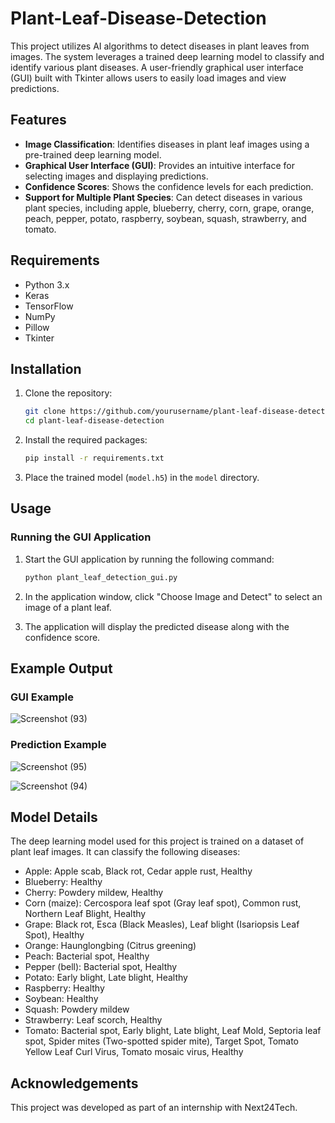 # Plant-Leaf-Disease-Detection

This project utilizes AI algorithms to detect diseases in plant leaves from images. The system leverages a trained deep learning model to classify and identify various plant diseases. A user-friendly graphical user interface (GUI) built with Tkinter allows users to easily load images and view predictions.

## Features

- **Image Classification**: Identifies diseases in plant leaf images using a pre-trained deep learning model.
- **Graphical User Interface (GUI)**: Provides an intuitive interface for selecting images and displaying predictions.
- **Confidence Scores**: Shows the confidence levels for each prediction.
- **Support for Multiple Plant Species**: Can detect diseases in various plant species, including apple, blueberry, cherry, corn, grape, orange, peach, pepper, potato, raspberry, soybean, squash, strawberry, and tomato.

## Requirements

- Python 3.x
- Keras
- TensorFlow
- NumPy
- Pillow
- Tkinter

## Installation

1. Clone the repository:
   ```bash
   git clone https://github.com/yourusername/plant-leaf-disease-detection.git
   cd plant-leaf-disease-detection
   ```

2. Install the required packages:
   ```bash
   pip install -r requirements.txt
   ```

3. Place the trained model (`model.h5`) in the `model` directory.

## Usage

### Running the GUI Application

1. Start the GUI application by running the following command:
   ```bash
   python plant_leaf_detection_gui.py
   ```

2. In the application window, click "Choose Image and Detect" to select an image of a plant leaf.

3. The application will display the predicted disease along with the confidence score.

## Example Output

### GUI Example

![Screenshot (93)](https://github.com/Ajanta364/Plant-leaf-disease-detection-system/assets/174923401/7c5b0ea4-4d82-4260-b922-62c2a55539d0)


### Prediction Example

![Screenshot (95)](https://github.com/Ajanta364/Plant-leaf-disease-detection-system/assets/174923401/fae4a566-e201-4749-944b-9b937f6527a2)


![Screenshot (94)](https://github.com/Ajanta364/Plant-leaf-disease-detection-system/assets/174923401/c4d5b349-1788-4d20-8ef8-7c0daeeb1602)


## Model Details

The deep learning model used for this project is trained on a dataset of plant leaf images. It can classify the following diseases:

- Apple: Apple scab, Black rot, Cedar apple rust, Healthy
- Blueberry: Healthy
- Cherry: Powdery mildew, Healthy
- Corn (maize): Cercospora leaf spot (Gray leaf spot), Common rust, Northern Leaf Blight, Healthy
- Grape: Black rot, Esca (Black Measles), Leaf blight (Isariopsis Leaf Spot), Healthy
- Orange: Haunglongbing (Citrus greening)
- Peach: Bacterial spot, Healthy
- Pepper (bell): Bacterial spot, Healthy
- Potato: Early blight, Late blight, Healthy
- Raspberry: Healthy
- Soybean: Healthy
- Squash: Powdery mildew
- Strawberry: Leaf scorch, Healthy
- Tomato: Bacterial spot, Early blight, Late blight, Leaf Mold, Septoria leaf spot, Spider mites (Two-spotted spider mite), Target Spot, Tomato Yellow Leaf Curl Virus, Tomato mosaic virus, Healthy

## Acknowledgements

This project was developed as part of an internship with Next24Tech. 
